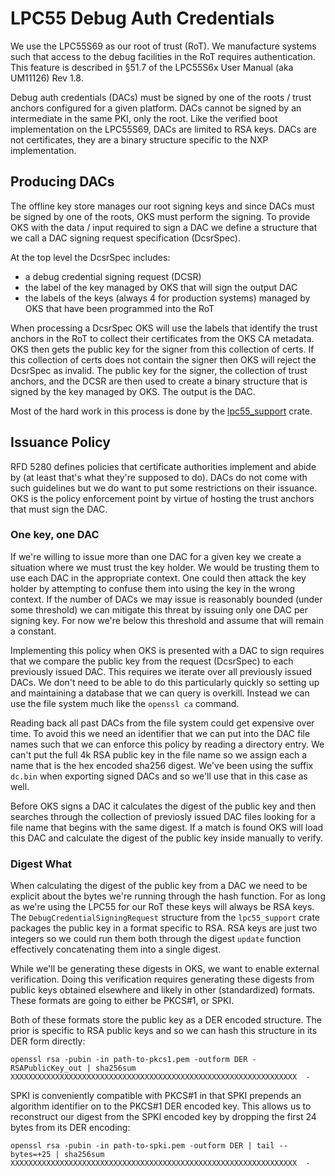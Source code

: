 # LPC55 Debug Auth Credentials

We use the LPC55S69 as our root of trust (RoT).
We manufacture systems such that access to the debug facilities in the RoT requires authentication.
This feature is described in §51.7 of the LPC55S6x User Manual (aka UM11126) Rev 1.8.

Debug auth credentials (DACs) must be signed by one of the roots / trust anchors configured for a given platform.
DACs cannot be signed by an intermediate in the same PKI, only the root.
Like the verified boot implementation on the LPC55S69, DACs are limited to RSA keys.
DACs are not certificates, they are a binary structure specific to the NXP implementation.

## Producing DACs

The offline key store manages our root signing keys and since DACs must be signed by one of the roots, OKS must perform the signing.
To provide OKS with the data / input required to sign a DAC we define a structure that we call a DAC signing request specification (DcsrSpec).

At the top level the DcsrSpec includes:
- a debug credential signing request (DCSR)
- the label of the key managed by OKS that will sign the output DAC
- the labels of the keys (always 4 for production systems) managed by OKS that have been programmed into the RoT

When processing a DcsrSpec OKS will use the labels that identify the trust anchors in the RoT to collect their certificates from the OKS CA metadata.
OKS then gets the public key for the signer from this collection of certs.
If this collection of certs does not contain the signer then OKS will reject the DcsrSpec as invalid.
The public key for the signer, the collection of trust anchors, and the DCSR are then used to create a binary structure that is signed by the key managed by OKS.
The output is the DAC.

Most of the hard work in this process is done by the [lpc55_support](https://github.com/oxidecomputer/lpc55_support) crate.

## Issuance Policy

RFD 5280 defines policies that certificate authorities implement and abide by (at least that's what they're supposed to do).
DACs do not come with such guidelines but we do want to put some restrictions on their issuance.
OKS is the policy enforcement point by virtue of hosting the trust anchors that must sign the DAC.

### One key, one DAC

If we're willing to issue more than one DAC for a given key we create a situation where we must trust the key holder.
We would be trusting them to use each DAC in the appropriate context.
One could then attack the key holder by attempting to confuse them into using the key in the wrong context.
If the number of DACs we may issue is reasonably bounded (under some threshold) we can mitigate this threat by issuing only one DAC per signing key.
For now we're below this threshold and assume that will remain a constant.

Implementing this policy when OKS is presented with a DAC to sign requires that we compare the public key from the request (DcsrSpec) to each previously issued DAC.
This requires we iterate over all previously issued DACs.
We don't need to be able to do this particularly quickly so setting up and maintaining a database that we can query is overkill.
Instead we can use the file system much like the `openssl ca` command.

Reading back all past DACs from the file system could get expensive over time.
To avoid this we need an identifier that we can put into the DAC file names such that we can enforce this policy by reading a directory entry.
We can't put the full 4k RSA public key in the file name so we assign each a name that is the hex encoded sha256 digest.
We've been using the suffix `dc.bin` when exporting signed DACs and so we'll use that in this case as well.

Before OKS signs a DAC it calculates the digest of the public key and then searches through the collection of previosly issued DAC files looking for a file name that begins with the same digest.
If a match is found OKS will load this DAC and calculate the digest of the public key inside manually to verify.

### Digest What

When calculating the digest of the public key from a DAC we need to be explicit about the bytes we're running through the hash function.
For as long as we're using the LPC55 for our RoT these keys will always be RSA keys.
The `DebugCredentialSigningRequest` structure from the `lpc55_support` crate packages the public key in a format specific to RSA.
RSA keys are just two integers so we could run them both through the digest `update` function effectively concatenating them into a single digest.

While we'll be generating these digests in OKS, we want to enable external verification.
Doing this verification requires generating these digests from public keys obtained elsewhere and likely in other (standardized) formats.
These formats are going to either be PKCS#1, or SPKI.

Both of these formats store the public key as a DER encoded structure.
The prior is specific to RSA public keys and so we can hash this structure in its DER form directly:

```shell
openssl rsa -pubin -in path-to-pkcs1.pem -outform DER -RSAPublicKey_out | sha256sum
XXXXXXXXXXXXXXXXXXXXXXXXXXXXXXXXXXXXXXXXXXXXXXXXXXXXXXXXXXXXXXXX  -
```

SPKI is conveniently compatible with PKCS#1 in that SPKI prepends an algorithm identifier  on to the PKCS#1 DER encoded key.
This allows us to reconstruct our digest from the SPKI encoded key by dropping the first 24 bytes from its DER encoding:

```shell
openssl rsa -pubin -in path-to-spki.pem -outform DER | tail --bytes=+25 | sha256sum
XXXXXXXXXXXXXXXXXXXXXXXXXXXXXXXXXXXXXXXXXXXXXXXXXXXXXXXXXXXXXXXX  -
```

